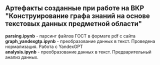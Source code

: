 ## Артефакты созданные при работе на ВКР "Конструирование графа знаний на основе текстовых данных предметной области"  
**parsing.ipynb** - парсинг файлов ГОСТ в формате pdf c сайта   
**graph_yandexgtp.ipynb** -  преобразование данных в текст. Проведена нормализация. Работа с YandexGPT  
**analysis.ipynb** - преобразование данных в текст. Предварительный анализ данных.
